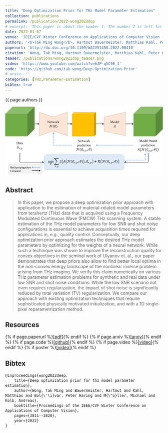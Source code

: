 ```yaml
---
title: "Deep Optimization Prior for THz Model Parameter Estimation"
collection: publications
permalink: /publication/2022-wong2022dop
# excerpt: 'This paper is about the number 1. The number 2 is left for future work.'
date: 2022-01-07
venue: 'IEEE/CVF Winter Conference on Applications of Computer Vision (WACV)'
authors: '<b>Tak Ming Wong</b>, Hartmut Bauermeister, Matthias Kahl, Peter Haring Bolívar, Michael Möller, Andreas Kolb'
paperurl: 'http://dx.doi.org/10.1109/WACV51458.2022.00410'
citation: 'Wong, Tak Ming, Hartmut Bauermeister, Matthias Kahl, Peter Haring Bolívar, Michael Möller, and Andreas Kolb. "Deep optimization prior for thz model parameter estimation." In Proceedings of the IEEE/CVF Winter Conference on Applications of Computer Vision, pp. 3811-3820. 2022.'
teaser: /publications/wong2022dop_teaser.png
video: 'https://www.youtube.com/watch?v=6JP-q5C9E_4'
code: 'https://github.com/tak-wong/Deep-Optimization-Prior'
# arxiv: ''
categories: [THz,Parameter-Estimation]
bibtex: true
---
```


{{ page.authors }}

<img class="pub_teaser" src="../images/publications/wong2022dop_teaser.png" alt="Teaser Image" title="teaser" />

## Abstract
> In this paper, we propose a deep optimization prior approach with application to the estimation of material-related model parameters from terahertz (THz) data that is acquired using a Frequency Modulated Continuous Wave (FMCW) THz scanning system. A stable estimation of the THz model parameters for low SNR and shot noise configurations is essential to achieve acquisition times required for applications in, e.g., quality control. Conceptually, our deep optimization prior approach estimates the desired THz model parameters by optimizing for the weights of a neural network. While such a technique was shown to improve the reconstruction quality for convex objectives in the seminal work of Ulyanov et. al., our paper demonstrates that deep priors also allow to find better local optima in the non-convex energy landscape of the nonlinear inverse problem arising from THz imaging. We verify this claim numerically on various THz parameter estimation problems for synthetic and real data under low SNR and shot noise conditions. While the low SNR scenario not even requires regularization, the impact of shot noise is significantly reduced by total variation (TV) regularization. We compare our approach with existing optimization techniques that require sophisticated physically motivated initialization, and with a 1D single-pixel reparametrization method.

## Resources

{% if page.paperurl %}<a href=" {{ page.paperurl }} ">[pdf]</a>{% endif %} {% if page.arxiv %}<a href=" {{ page.arxiv }} ">[arxiv]</a>{% endif %} {% if page.code %}<a href=" {{ page.code }} ">[github]</a>{% endif %} {% if page.video %}<a href=" {{ page.video }} ">[video]</a>{% endif %} {% if poster %}<a href=" {{ page.poster }} ">[video]</a>{% endif %}


## Bibtex

    @inproceedings{wong2022deep,
        title={Deep optimization prior for thz model parameter estimation},
        author={Wong, Tak Ming and Bauermeister, Hartmut and Kahl, Matthias and Bol{\'\i}var, Peter Haring and M{\"o}ller, Michael and Kolb, Andreas},
        booktitle={Proceedings of the IEEE/CVF Winter Conference on Applications of Computer Vision},
        pages={3811--3820},
        year={2022}
    }